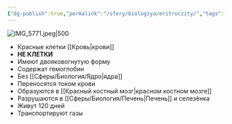 ```yaml
---
{"dg-publish":true,"permalink":"/sfery/biologiya/eritroczity/","tags":["Анатомия"]}
---
```


![IMG_5771.jpeg|500](/img/user/%D0%90%D1%80%D1%85%D0%B8%D0%B2/%D0%9A%D1%8D%D1%88/IMG_5771.jpeg)
- Красные клетки [[Кровь\|крови]]
- **НЕ КЛЕТКИ**
- Имеют двояковогнутую форму
- Содержат гемоглобин
- Без [[Сферы/Биология/Ядро\|ядра]]
- Переносятся током крови
- Образуются в [[Красный костный мозг\|красном костном мозге]]
- Разрушаются в [[Сферы/Биология/Печень\|Печень]] и селезёнка
- Живут 120 дней
- Транспортируют газы 